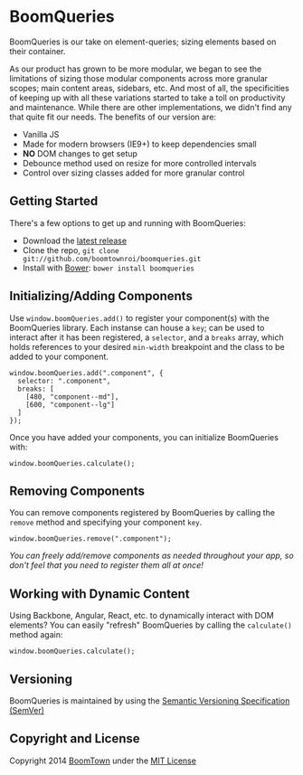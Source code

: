 # BoomQueries

BoomQueries is our take on element-queries; sizing elements based on their container.

As our product has grown to be more modular, we began to see the limitations of sizing those modular components across more granular scopes; main content areas, sidebars, etc. And most of all, the specificities of keeping up with all these variations started to take a toll on productivity and maintenance. While there are other implementations, we didn't find any that quite fit our needs. The benefits of our version are:

* Vanilla JS
* Made for modern browsers (IE9+) to keep dependencies small
* **NO** DOM changes to get setup
* Debounce method used on resize for more controlled intervals
* Control over sizing classes added for more granular control

## Getting Started

There's a few options to get up and running with BoomQueries:

* Download the [latest release](https://github.com/boomtownroi/boomqueries/releases/latest)
* Clone the repo, `git clone git://github.com/boomtownroi/boomqueries.git`
* Install with [Bower](http://bower.io): `bower install boomqueries`

## Initializing/Adding Components

Use `window.boomQueries.add()` to register your component(s) with the BoomQueries library. Each instanse can house a `key`; can be used to interact after it has been registered, a `selector`, and a `breaks` array, which holds references to your desired `min-width` breakpoint and the class to be added to your component.

	window.boomQueries.add(".component", {
	  selector: ".component",
	  breaks: [
	    [480, "component--md"],
	    [600, "component--lg"]
	  ]
	});

Once you have added your components, you can initialize BoomQueries with:

	window.boomQueries.calculate();

## Removing Components

You can remove components registered by BoomQueries by calling the `remove` method and specifying your component `key`.

	window.boomQueries.remove(".component");

_You can freely add/remove components as needed throughout your app, so don't feel that you need to register them all at once!_

## Working with Dynamic Content

Using Backbone, Angular, React, etc. to dynamically interact with DOM elements? You can easily "refresh" BoomQueries by calling the `calculate()` method again:

	window.boomQueries.calculate();

## Versioning

BoomQueries is maintained by using the [Semantic Versioning Specification (SemVer)](http://semver.org/)

## Copyright and License

Copyright 2014 [BoomTown](http://boomtownroi.com) under the [MIT License](https://github.com/boomtownroi/boomqueries/blob/LICENSE.md)


